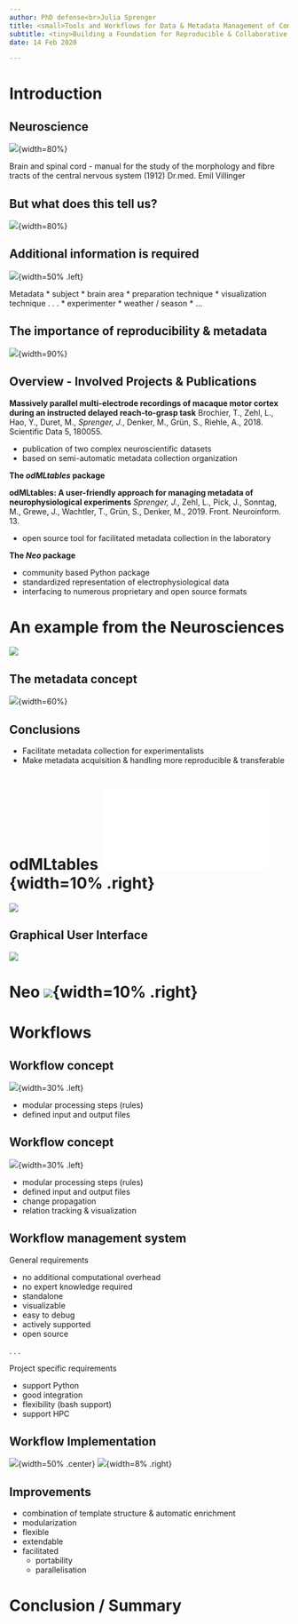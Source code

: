 ```yaml
---
author: PhD defense<br>Julia Sprenger
title: <small>Tools and Workflows for Data & Metadata Management of Complex Experiments </small>
subtitle: <tiny>Building a Foundation for Reproducible & Collaborative Analysis in the Neurosciences</tiny>
date: 14 Feb 2020

---
```


# Introduction

## Neuroscience

  ![](material/pyramidal_neuron.png){width=80%}

  <tiny>Brain and spinal cord - manual for the study of the morphology and fibre tracts of the central nervous system (1912) Dr.med. Emil Villinger</tiny>

## But what does this tell us?

  ![](material/cortex.png){width=80%}

## Additional information is required

  ![](material/cortex.png){width=50% .left}

  Metadata
    * subject
    * brain area
    * preparation technique
    * visualization technique
. . .
    * experimenter
    * weather / season
    * ...

## The importance of reproducibility & metadata

  ![](material/trends.svg){width=90%}

## Overview - Involved Projects & Publications

  **Massively parallel multi-electrode recordings of macaque motor cortex during an instructed delayed reach-to-grasp task**
  Brochier, T., Zehl, L., Hao, Y., Duret, M., *Sprenger, J.*, Denker, M., Grün, S., Riehle, A., 2018. Scientific Data 5, 180055. [](https://doi.org/10.1038/sdata.2018.55)

  * publication of two complex neuroscientific datasets
  * based on semi-automatic metadata collection organization

  **The _odMLtables_ package**

  **odMLtables: A user-friendly approach for managing metadata of neurophysiological experiments**
  *Sprenger, J.*, Zehl, L., Pick, J., Sonntag, M., Grewe, J., Wachtler, T., Grün, S., Denker, M., 2019. Front. Neuroinform. 13. [](https://doi.org/10.3389/fninf.2019.00062)

  * open source tool for facilitated metadata collection in the laboratory

  **The _Neo_ package**

  - community based Python package
  - standardized representation of electrophysiological data
  - interfacing to numerous proprietary and open source formats


# An example from the Neurosciences

  ![](material/scidata_experiment.svg)

## The metadata concept

  ![](material/scidata_odMLgeneration_diagram.svg){width=60%}

## Conclusions

  - Facilitate metadata collection for experimentalists
  - Make metadata acquisition & handling more reproducible & transferable

# odMLtables ![](material/logos/odMLtables.pdf){width=10% .right}

  ![](material/odmltables_usage.png)

## Graphical User Interface

  ![](material/Screenshot.png)

# Neo ![](material/logos/neo.svg){width=10% .right}



# Workflows

## Workflow concept

  ![](material/workflow_concept_1.svg){width=30% .left}

  * modular processing steps (rules)
  * defined input and output files

## Workflow concept

  ![](material/workflow_concept_2.svg){width=30% .left}

  * modular processing steps (rules)
  * defined input and output files
  * change propagation
  * relation tracking & visualization

## Workflow management system

  General requirements

  * no additional computational overhead
  * no expert knowledge required
  * standalone
  * visualizable
  * easy to debug
  * actively supported
  * open source

. . .

  Project specific requirements

  * support Python
  * good integration
  * flexibility (bash support)
  * support HPC


## Workflow Implementation

  ![](material/rulegraph_colored.svg){width=50% .center}
  ![](material/logos/snakemake.svg){width=8% .right}


## Improvements

  * combination of template structure & automatic enrichment
  * modularization
  * flexible
  * extendable
  * facilitated
    - portability
    - parallelisation

# Conclusion / Summary
